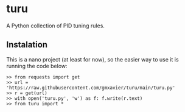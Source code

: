 # turu
A Python collection of PID tuning rules.

## Instalation

This is a nano project (at least for now), so the easier way to use it is running the code below:

``>> from requests import get``    
``>> url = 'https://raw.githubusercontent.com/gmxavier/turu/main/turu.py' ``   
``>> r = get(url)``   
``>> with open('turu.py', 'w') as f: f.write(r.text)``   
``>> from turu import *``   
